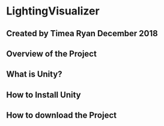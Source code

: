 # LightingVisualizer
## Created by Timea Ryan                                                    December 2018

## Overview of the Project

## What is Unity?

## How to Install Unity

## How to download the Project

